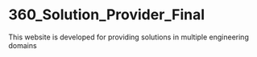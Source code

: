 # 360_Solution_Provider_Final
This website is developed for providing solutions in multiple engineering domains
